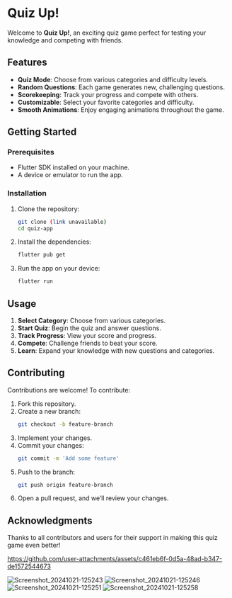 # Quiz Up!

Welcome to **Quiz Up!**, an exciting quiz game perfect for testing your knowledge and competing with friends.

## Features

- **Quiz Mode**: Choose from various categories and difficulty levels.
- **Random Questions**: Each game generates new, challenging questions.
- **Scorekeeping**: Track your progress and compete with others.
- **Customizable**: Select your favorite categories and difficulty.
- **Smooth Animations**: Enjoy engaging animations throughout the game.

## Getting Started

### Prerequisites

- Flutter SDK installed on your machine.
- A device or emulator to run the app.

### Installation

1. Clone the repository:
    ```bash
    git clone (link unavailable)
    cd quiz-app
    ```

2. Install the dependencies:
    ```bash
    flutter pub get
    ```

3. Run the app on your device:
    ```bash
    flutter run
    ```

## Usage

1. **Select Category**: Choose from various categories.
2. **Start Quiz**: Begin the quiz and answer questions.
3. **Track Progress**: View your score and progress.
4. **Compete**: Challenge friends to beat your score.
5. **Learn**: Expand your knowledge with new questions and categories.

## Contributing

Contributions are welcome! To contribute:

1. Fork this repository.
2. Create a new branch:
    ```bash
    git checkout -b feature-branch
    ```
3. Implement your changes.
4. Commit your changes:
    ```bash
    git commit -m 'Add some feature'
    ```
5. Push to the branch:
    ```bash
    git push origin feature-branch
    ```
6. Open a pull request, and we’ll review your changes.

## Acknowledgments

Thanks to all contributors and users for their support in making this quiz game even better!



https://github.com/user-attachments/assets/c461eb6f-0d5a-48ad-b347-de1572544673


![Screenshot_20241021-125243](https://github.com/user-attachments/assets/d5a8559c-e264-4f27-a49a-37aa0d780c1a)
![Screenshot_20241021-125246](https://github.com/user-attachments/assets/35c842f0-07a1-4214-93de-b6d6f3f12a95)
![Screenshot_20241021-125251](https://github.com/user-attachments/assets/24cc11c9-7ec2-4e29-aff3-646ea7b2b913)
![Screenshot_20241021-125258](https://github.com/user-attachments/assets/8050da08-3ee2-4894-9211-4e0ca8f10f2e)


